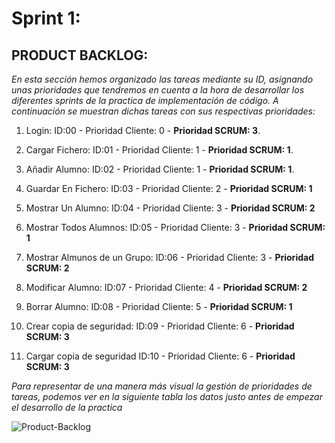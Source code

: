 # Sprint 1:

## PRODUCT BACKLOG:

  *En esta sección hemos organizado las tareas mediante su ID, asignando unas prioridades que tendremos
  en cuenta a la hora de desarrollar los diferentes sprints de la practica de implementación de código.
  A continuación se muestran dichas tareas con sus respectivas prioridades:*

1. Login: ID:00 - Prioridad Cliente: 0 - **Prioridad SCRUM: 3**.

2. Cargar Fichero: ID:01 - Prioridad Cliente: 1 - **Prioridad SCRUM: 1**.

3. Añadir Alumno: ID:02 - Prioridad Cliente: 1 - **Prioridad SCRUM: 1**.

4. Guardar En Fichero: ID:03 - Prioridad Cliente: 2 - **Prioridad SCRUM: 1**

5. Mostrar Un Alumno: ID:04 - Prioridad Cliente: 3 - **Prioridad SCRUM: 2**

6. Mostrar Todos Alumnos: ID:05 - Prioridad Cliente: 3 - **Prioridad SCRUM: 1**

7. Mostrar Almunos de un Grupo: ID:06 - Prioridad Cliente: 3 - **Prioridad SCRUM: 2**

8. Modificar Alumno: ID:07 - Prioridad Cliente: 4 - **Prioridad SCRUM: 2**

9. Borrar Alumno: ID:08 - Prioridad Cliente: 5 - **Prioridad SCRUM: 1**

10. Crear copia de seguridad: ID:09 - Prioridad Cliente: 6 - **Prioridad SCRUM: 3**

11. Cargar copia de seguridad ID:10 - Prioridad Cliente: 6 - **Prioridad SCRUM: 3**


  *Para representar de una manera más visual la gestión de prioridades de tareas, podemos ver en la siguiente tabla
  los datos justo antes de empezar el desarrollo de la practica*

![Product-Backlog](/home/gecoga98/Imágenes/capturaSCRUM.png)
